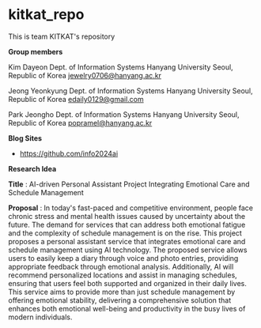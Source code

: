 # kitkat_repo
This is team KITKAT's repository

**Group members**

Kim Dayeon
Dept. of Information Systems
Hanyang University
Seoul, Republic of Korea
[jewelry0706@hanyang.ac.kr](mailto:jewelry0706@hanyang.ac.kr)

Jeong Yeonkyung
Dept. of Information Systems
Hanyang University
Seoul, Republic of Korea
[edaily0129@gmail.com](mailto:edaily0129@gmail.com)

Park Jeongho
Dept. of Information Systems
Hanyang University
Seoul, Republic of Korea
[popramel@hanyang.ac.kr](mailto:popramel@hanyang.ac.kr)

**Blog Sites**

- https://github.com/info2024ai

**Research Idea**

**Title** : AI-driven Personal Assistant Project Integrating Emotional Care and Schedule Management

**Proposal** : In today's fast-paced and competitive environment, people face chronic stress and mental health issues caused by uncertainty about the future. The demand for services that can address both emotional fatigue and the complexity of schedule management is on the rise. This project proposes a personal assistant service that integrates emotional care and schedule management using AI technology. The proposed service allows users to easily keep a diary through voice and photo entries, providing appropriate feedback through emotional analysis. Additionally, AI will recommend personalized locations and assist in managing schedules, ensuring that users feel both supported and organized in their daily lives. This service aims to provide more than just schedule management by offering emotional stability, delivering a comprehensive solution that enhances both emotional well-being and productivity in the busy lives of modern individuals.
